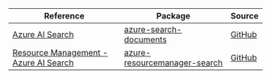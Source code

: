 | Reference | Package | Source |
|---|---|---|
|[Azure AI Search](search-documents-readme.md)|[azure-search-documents](https://repo1.maven.org/maven2/com/azure/azure-search-documents)|[GitHub](https://github.com/Azure/azure-sdk-for-java/blob/main/sdk/search/azure-search-documents)|
|[Resource Management - Azure AI Search](resourcemanager-search-readme.md)|[azure-resourcemanager-search](https://repo1.maven.org/maven2/com/azure/resourcemanager/azure-resourcemanager-search)|[GitHub](https://github.com/Azure/azure-sdk-for-java/blob/main/sdk/search/azure-resourcemanager-search)|
